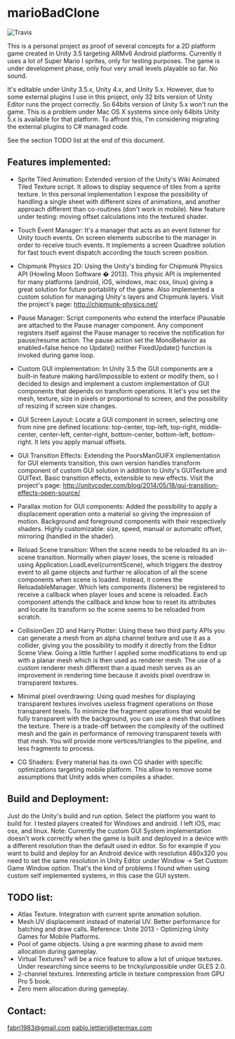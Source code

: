 marioBadClone
=============
![Travis](https://travis-ci.org/fabri1983/marioBadClone.svg?branch=dev)

This is a personal project as proof of several concepts for a 2D platform game created in Unity 3.5 targeting ARMv6 Android platforms.
Currently it uses a lot of Super Mario I sprites, only for testing purposes.
The game is under development phase, only four very small levels playable so far. No sound.

It's editable under Unity 3.5.x, Unity 4.x, and Unity 5.x. However, due to some external plugins I use in this project, only 32 bits version of Unity Editor runs the project correctly. So 64bits version of Unity 5.x won't run the game. This is a problem under Mac OS X systems since only 64bits Unity 5.x is available for that platform.
To affront this, I'm considering migrating the external plugins to C# managed code.

See the section TODO list at the end of this document.


Features implemented:
---------------------

- Sprite Tiled Animation:
	Extended version of the Unity's Wiki Animated Tiled Texture script. It allows to display sequence of tiles from a sprite texture.
	In this personal implementation I expose the possibility of handling a single sheet with different sizes of animations, and another approach different than co-routines (don't work in mobile).
	New feature under testing: moving offset calculations into the textured shader.
	
- Touch Event Manager:
	It's a manager that acts as an event listener for Unity touch events. On screen elements subscribe to the manager in order to receive touch events.
	It implements a screen Quadtree solution for fast touch event dispatch according the touch screen position.
	
- Chipmunk Physics 2D:
	Using the Unity's binding for Chipmunk Physics API (Howling Moon Software � 2013). This physic API is implemented for many platforms (android, iOS, windows, mac osx, linux) giving a great solution for future portability of the game.
	Also implemented a custom solution for managing Unity's layers and Chipmunk layers.
	Visit the project's page: http://chipmunk-physics.net/
	
- Pause Manager:
	Script components who extend the interface IPausable are attached to the Pause manager component.
	Any component registers itself against the Pause manager to receive the notification for pause/resume action.
	The pause action set the MonoBehavior as enabled=false hence no Update() neither FixedUpdate() function is invoked during game loop.

- Custom GUI implementation:
	In Unity 3.5 the GUI components are a built-in feature making hard/impossible to extent or modify them, so I decided to design and implement a custom implementation of GUI components that depends on transform operations.
	It let's you set the mesh, texture, size in pixels or proportional to screen, and the possibility of resizing if screen size changes.
	
- GUI Screen Layout:
	Locate a GUI component in screen, selecting one from nine pre defined locations: top-center, top-left, top-right, middle-center, center-left, center-right, bottom-center, bottom-left, bottom-right.
	It lets you apply manual offsets.
	
- GUI Transition Effects:
	Extending the PoorsManGUIFX implementation for GUI elements transition, this own version handles transform component of custom GUI solution in addition to Unity's GUITexture and GUIText. 
	Basic transition effects, extensible to new effects.
	Visit the project's page: http://unitycoder.com/blog/2014/05/18/gui-transition-effects-open-source/

- Parallax motion for GUI components:
	Added the possibility to apply a displacement operation onto a material so giving the impression of motion.
	Background and foreground components with their respectively shaders. Highly customizable: size, speed, manual or automatic offset, mirroring (handled in the shader).
	
- Reload Scene transition:
	When the scene needs to be reloaded its an in-scene transition.
	Normally when player loses, the scene is reloaded using Application.LoadLevel(currentScene), which triggers the destroy event to all game objects and further re allocation of all the scene components when scene is loaded.
	Instead, it comes the ReloadableManager. Which lets components (listeners) be registered to receive a callback when player loses and scene is reloaded.
	Each component attends the callback and know how to reset its attributes and locate its transform so the scene seems to be reloaded from scratch.
	
- CollisionGen 2D and Harry Plotter:
	Using these two third party APIs you can generate a mesh from an alpha channel texture and use it as a collider, giving you the possibility to modify it directly from the Editor Scene View.
	Going a little further I applied some modifications to end up with a planar mesh which is then used as renderer mesh. 
	The use of a custom renderer mesh different than a quad mesh serves as an improvement in rendering time because it avoids pixel overdraw in transparent textures.
	
- Minimal pixel overdrawing:
	Using quad meshes for displaying transparent textures involves useless fragment operations on those transparent texels.
	To minimize the fragment operations that would be fully transparent with the background, you can use a mesh that outlines the texture.
	There is a trade-off between the complexity of the outlined mesh and the gain in performance of removing transparent texels with that mesh.
	You will provide more vertices/triangles to the pipeline, and less fragments to process.
	
- CG Shaders:
	Every material has its own CG shader with specific optimizations targeting mobile platform. This allow to remove some assumptions that Unity adds when compiles a shader.


Build and Deployment:
---------------------
Just do the Unity's build and run option. Select the platform you want to build for. I tested players created for Windows and android. I left iOS, mac osx, and linux.
Note: Currently the custom GUI System implementation doesn't work correctly when the game is built and deployed in a device with a different resolution than the default used in editor. So for example if you want to build and deploy for an Android device with resolution 480x320 you need to set the same resolution in Unity Editor under Window -> Set Custom Game Window option. That's the kind of problems I found when using custom self implemented systems, in this case the GUI system.


TODO list:
----------
- Atlas Texture. Integration with current sprite animation solution.
- Mesh UV displacement instead of material UV. Better performance for batching and draw calls. Reference: Unite 2013 - Optimizing Unity Games for Mobile Platforms.
- Pool of game objects. Using a pre warming phase to avoid mem allocation during gameplay.
- Virtual Textures? will be a nice feature to allow a lot of unique textures. Under researching since seems to be tricky/unpossible under GLES 2.0.
- 2-channel textures. Interesting article in texture compression from GPU Pro 5 book.
- Zero mem allocation during gameplay.


Contact:
--------
fabri1983@gmail.com
pablo.lettieri@etermax.com
